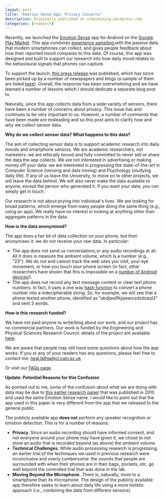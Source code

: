 ```yaml
---
layout: post
title: "Emotion Sense App: Privacy Concerns"
description: Originally published on urbanmining.wordpress.com
categories: [research]
---
```


Recently, we launched the <a href="http://emotionsense.org/" target="_blank">Emotion Sense</a> app for Android on the <a href="https://play.google.com/store/apps/details?id=com.ubhave.emotionsense" target="_blank">Google Play Market</a>. This app combines <a href="http://en.wikipedia.org/wiki/Experience_sampling_method" target="_blank">experience sampling </a>with the passive data that modern smartphones can collect, and gives people feedback about how their reported mood compares to this data. Of course, this app was designed and built to support our research into how daily mood relates to the behavioural signals that phones can capture.

To support the launch, <a href="http://www.cam.ac.uk/research/news/mood-tracking-app-paves-way-for-pocket-therapy" target="_blank">this press release </a>was published<a href="http://www.cam.ac.uk/research/news/mood-tracking-app-paves-way-for-pocket-therapy" target="_blank">,</a> which has since been picked up by a number of newspapers and blogs (a sample of them are listed <a href="http://emotionsense.org/press.html" target="_blank">here</a>). Overall, the response has been overwhelming and we have learned a number of lessons which I should dedicate a separate blog post to.

Naturally, since this app collects data from a wide variety of sensors, there have been a number of concerns about privacy. This issue has and continues to be very important to us. However, a number of comments that have been made are misleading and so this post aims to clarify how and why we collect sensor data.

<strong>Why do we collect sensor data? What happens to this data?
</strong>

The aim of collecting sensor data is to support academic research into daily moods and smartphone sensors. We are academic researchers, not marketers: we are ethically bound and fully committed to never sell or share the data the app collects. We are not interested in advertising or making money off your data: we are interested in progressing the state-of-the-art in Computer Science (sensing and data mining) and Psychology (studying daily life). If any of us leave the University, to move on to other projects, we will leave the data behind. We will also never make the data available to anyone, except the person who generated it. If you want your data, you can simply get in touch.

Our research is not about prying into individual's lives. We are looking for broad patterns, which emerge from many people doing the same thing (e.g., using an app). We really have no interest in looking at anything other than aggregate patterns in the data.

<strong>How is the data anonymised?</strong>

The app does a fair bit of data collection on your phone, but then anonymises it: we do not receive your raw data. In particular:
<ul>
	<li>The app does not send us conversations,or any audio recordings at all. All it does is measure the ambient volume, which is a number (e.g., "23"). We do not and cannot track the web sites you visit, your eye movement, or how you touch your phone screen (in fact, other researchers have shown that this is impossible on a <a href="http://www.youtube.com/watch?v=TKcC3Q9Ss6o" target="_blank">number of Android devices</a>!).</li>
	<li>The app does not record any text message content or clear text phone numbers. In fact, it uses a one way <a href="http://en.wikipedia.org/wiki/Hash_function" target="_blank">hash function</a> to convert a phone number into a indecipherable string. So, for example, we will see that a phone texted another phone, identified as "abdjasdfkjqwercsdsdsaqt2" and sent 3 words.</li>
</ul>
<strong>How is this research funded?</strong>

We have not paid anyone to write/blog about our work, and our project has no commercial partners. Our work is funded by the Engineering and Physical Sciences Research Council: details of the project are available <a href="http://gow.epsrc.ac.uk/NGBOViewGrant.aspx?GrantRef=EP/I032673/1" target="_blank">here</a>.

We are aware that people may still have some questions about how the app works. If you or any of your readers has any questions, please feel free to contact me: neal.lathia@cl.cam.ac.uk

Or visit our <a href="http://emotionsense.org/faqs.html" target="_blank">FAQs page</a>.

<strong>Update: Potential Reasons for this Confusion</strong>

<strong></strong>As pointed out to me, some of the confusion about what we are doing with data may be due to <a href="http://www.cl.cam.ac.uk/~cm542/papers/Ubicomp10.pdf" target="_blank">this earlier research paper</a> that was published in 2010 and used the same Emotion Sense name. I would like to point out that the app used in this paper is very different from the app that we released to the general public.

The publicly available app <strong>does not</strong> perform any speaker recognition or emotion detection. This is for a number of reasons:
<ul>
	<li><strong>Privacy. </strong>Since an audio recording should have informed consent, and not everyone around your phone may have given it, we chose to not store an audio that is recorded beyond (as above) the ambient volume.</li>
	<li><strong>Technical Challenges. </strong>While audio processing research is progressing, an earlier trial of the techniques we used in previous research were inconclusive and overly cumbersome: the sounds that people are surrounded with when their phones are in their bags, pockets, etc. go well beyond the controlled trial that was done in the lab.</li>
	<li><strong>Moving Beyond the Microphone.</strong> There is, naturally, more to a smartphone than its microphone. The design of the publicly available app therefore seeks to learn about daily life using a more holistic approach (i.e., combining the data from different sensors).</li>
</ul>


